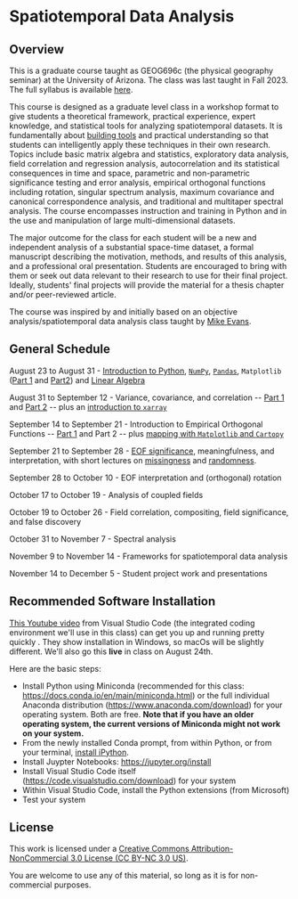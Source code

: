 # Spatiotemporal Data Analysis

## Overview
This is a graduate course taught as GEOG696c (the physical geography seminar) at the University of Arizona.  The class was last taught in Fall 2023.  The full syllabus is available [here](https://github.com/kanchukaitis/spatiotemporal_data_analysis/blob/c70773af70425a7ffa5c0f13320f57c5dafd5565/geog696c_syllabus.pdf).

This course is designed as a graduate level class in a workshop format to give students a theoretical framework, practical experience, expert knowledge, and statistical tools for analyzing spatiotemporal datasets. It is fundamentally about [building tools](https://agupubs.onlinelibrary.wiley.com/doi/full/10.1029/2011EO500010) and practical understanding so that students can intelligently apply these techniques in their own research. Topics include basic matrix algebra and statistics, exploratory data analysis, field correlation and regression analysis, autocorrelation and its statistical consequences in time and space, parametric and non-parametric significance testing and error analysis, empirical orthogonal functions including rotation, singular spectrum analysis, maximum covariance and canonical correspondence analysis, and traditional and multitaper spectral analysis.  The course encompasses instruction and training in Python and in the use and manipulation of large multi-dimensional datasets.

The major outcome for the class for each student will be a new and independent analysis of a substantial space-time dataset, a formal manuscript describing the motivation, methods, and results of this analysis, and a professional oral presentation.  Students are encouraged to bring with them or seek out data relevant to their research to use for their final project.  Ideally, students' final projects will provide the material for a thesis chapter and/or peer-reviewed article. 

The course was inspired by and initially based on an objective analysis/spatiotemporal data analysis class taught by [Mike Evans](https://www.geol.umd.edu/~mnevans/).
 
## General Schedule

August 23 to August 31 - [Introduction to Python](https://github.com/kanchukaitis/spatiotemporal_data_analysis/tree/819d6db721c34aa39680e7ff4f72a57fe6611cb9/01_introduction_to_python), [`NumPy`](https://github.com/kanchukaitis/spatiotemporal_data_analysis/blob/main/01_introduction_to_python/introduction_to_numpy.ipynb), [`Pandas`](https://github.com/kanchukaitis/spatiotemporal_data_analysis/blob/main/01_introduction_to_python/introduction_to_pandas_part_1.ipynb), `Matplotlib` ([Part 1](https://github.com/kanchukaitis/spatiotemporal_data_analysis/blob/main/01_introduction_to_python/introduction_to_matplotlib_part_1.ipynb) and [Part2](https://github.com/kanchukaitis/spatiotemporal_data_analysis/blob/main/01_introduction_to_python/introduction_to_matplotlib_part_2.ipynb)) and [Linear Algebra](https://github.com/kanchukaitis/spatiotemporal_data_analysis/tree/main/02_linear_algebra)

August 31 to September 12 - Variance, covariance, and correlation -- [Part 1](https://github.com/kanchukaitis/spatiotemporal_data_analysis/blob/main/03_covariance/covariance_correlation.ipynb) and [Part 2](https://github.com/kanchukaitis/spatiotemporal_data_analysis/blob/main/03_covariance/covariance_correlation_part2.ipynb) -- plus an [introduction to `xarray`](https://github.com/kanchukaitis/spatiotemporal_data_analysis/blob/main/01_introduction_to_python/introduction_to_xarray.ipynb)

September 14 to September 21 - Introduction to Empirical Orthogonal Functions -- [Part 1](https://github.com/kanchukaitis/spatiotemporal_data_analysis/blob/main/04_eofs/eof_with_iris.ipynb) and Part 2 -- plus [mapping with `Matplotlib` and `Cartopy`](https://github.com/kanchukaitis/spatiotemporal_data_analysis/blob/main/01_introduction_to_python/introduction_to_matplotlib_part_2.ipynb)

September 21 to September 28 - [EOF significance](https://github.com/kanchukaitis/spatiotemporal_data_analysis/blob/main/05_significance/eof_significance.ipynb), meaningfulness, and interpretation, with short lectures on [missingness](https://github.com/kanchukaitis/spatiotemporal_data_analysis/blob/main/01_introduction_to_python/missing_data.ipynb) and [randomness](https://github.com/kanchukaitis/spatiotemporal_data_analysis/blob/main/01_introduction_to_python/random_arrays.ipynb).

September 28 to October 10 - EOF interpretation and (orthogonal) rotation

October 17 to October 19 - Analysis of coupled fields

October 19 to October 26 - Field correlation, compositing, field significance, and false discovery

October 31 to November 7 - Spectral analysis 

November 9 to November 14 - Frameworks for spatiotemporal data analysis

November 14 to December 5 - Student project work and presentations

## Recommended Software Installation 

[This Youtube video](https://www.youtube.com/watch?v=h1sAzPojKMg&ab_channel=VisualStudioCode) from Visual Studio Code (the integrated coding environment we'll use in this class) can get you up and running pretty quickly . They show installation in Windows, so macOs will be slightly different.  We'll also go this **live** in class on August 24th. 

Here are the basic steps:
* Install Python using Miniconda (recommended for this class: https://docs.conda.io/en/main/miniconda.html) or the full individual Anaconda distribution (https://www.anaconda.com/download) for your operating system.  Both are free.  **Note that if you have an older operating system, the current versions of Miniconda might not work on your system.** 
* From the newly installed Conda prompt, from within Python, or from your terminal, [install iPython](https://ipython.readthedocs.io/en/stable/install/install.html#quick-install).
* Install Juypter Notebooks: https://jupyter.org/install
* Install Visual Studio Code itself (https://code.visualstudio.com/download) for your system
* Within Visual Studio Code, install the Python extensions (from Microsoft)
* Test your system 

## License

This work is licensed under a <a rel="license" href="https://creativecommons.org/licenses/by-nc/3.0/us/">Creative Commons Attribution-NonCommercial 3.0 License (CC BY-NC 3.0 US)</a>. 

You are welcome to use any of this material, so long as it is for non-commercial purposes.
